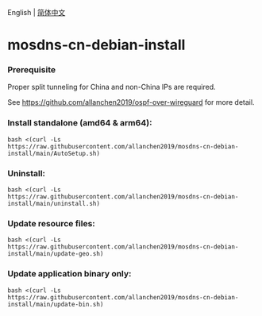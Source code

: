 English | [简体中文](./README_zh-CN.md)
# mosdns-cn-debian-install


### Prerequisite
Proper split tunneling for China and non-China IPs are required. 

See https://github.com/allanchen2019/ospf-over-wireguard for more detail.

### Install standalone (amd64 & arm64):
```
bash <(curl -Ls https://raw.githubusercontent.com/allanchen2019/mosdns-cn-debian-install/main/AutoSetup.sh)
```


### Uninstall:
```
bash <(curl -Ls https://raw.githubusercontent.com/allanchen2019/mosdns-cn-debian-install/main/uninstall.sh)
```

### Update resource files:
```
bash <(curl -Ls https://raw.githubusercontent.com/allanchen2019/mosdns-cn-debian-install/main/update-geo.sh)
```

### Update application binary only:
```
bash <(curl -Ls https://raw.githubusercontent.com/allanchen2019/mosdns-cn-debian-install/main/update-bin.sh)
```